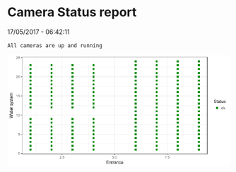 Camera Status report
================
17/05/2017 - 06:42:11

    All cameras are up and running

![](camreport_files/figure-markdown_github/unnamed-chunk-2-1.png)
